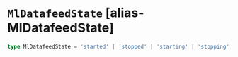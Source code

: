 # `MlDatafeedState` [alias-MlDatafeedState]
```typescript
type MlDatafeedState = 'started' | 'stopped' | 'starting' | 'stopping';
```
